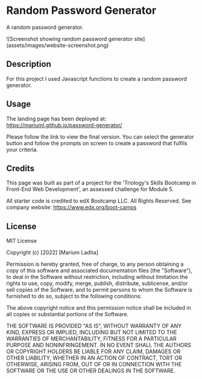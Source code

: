 # Random Password Generator

A random password generator.

![Screenshot showing random password generator site] (assets/images/website-screenshot.png)
## Description

For this project I used Javascript functions to create a random password generator.

## Usage

The landing page has been deployed at: https://mariuml.github.io/password-generator/

Please follow the link to view the final version. You can select the generator button and follow the prompts on screen to create a password that fulfils your criteria.

## Credits

This page was built as part of a project for the 'Triology's Skills Bootcamp in Front-End Web Development', an assessed challenge for Module 5.

All starter code is credited to edX Bootcamp LLC. All Rights Reserved. See company website: https://www.edx.org/boot-camps 

## License

MIT License

Copyright (c) [2022] [Marium Ladha]

Permission is hereby granted, free of charge, to any person obtaining a copy
of this software and associated documentation files (the "Software"), to deal
in the Software without restriction, including without limitation the rights
to use, copy, modify, merge, publish, distribute, sublicense, and/or sell
copies of the Software, and to permit persons to whom the Software is
furnished to do so, subject to the following conditions:

The above copyright notice and this permission notice shall be included in all
copies or substantial portions of the Software.

THE SOFTWARE IS PROVIDED "AS IS", WITHOUT WARRANTY OF ANY KIND, EXPRESS OR
IMPLIED, INCLUDING BUT NOT LIMITED TO THE WARRANTIES OF MERCHANTABILITY,
FITNESS FOR A PARTICULAR PURPOSE AND NONINFRINGEMENT. IN NO EVENT SHALL THE
AUTHORS OR COPYRIGHT HOLDERS BE LIABLE FOR ANY CLAIM, DAMAGES OR OTHER
LIABILITY, WHETHER IN AN ACTION OF CONTRACT, TORT OR OTHERWISE, ARISING FROM,
OUT OF OR IN CONNECTION WITH THE SOFTWARE OR THE USE OR OTHER DEALINGS IN THE
SOFTWARE.
